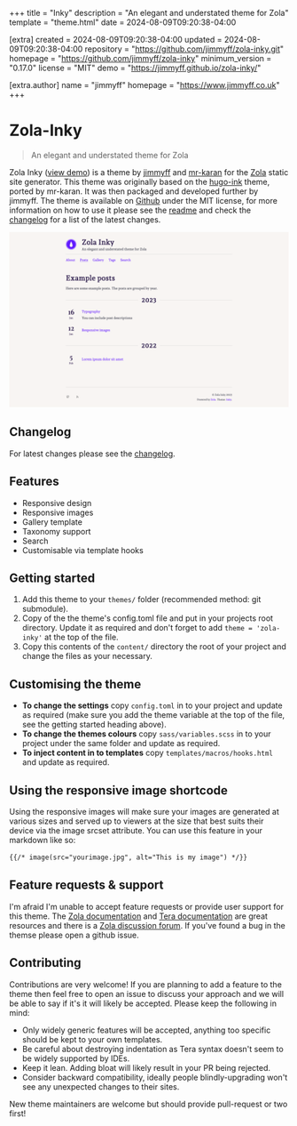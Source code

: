 
+++
title = "Inky"
description = "An elegant and understated theme for Zola"
template = "theme.html"
date = 2024-08-09T09:20:38-04:00

[extra]
created = 2024-08-09T09:20:38-04:00
updated = 2024-08-09T09:20:38-04:00
repository = "https://github.com/jimmyff/zola-inky.git"
homepage = "https://github.com/jimmyff/zola-inky"
minimum_version = "0.17.0"
license = "MIT"
demo = "https://jimmyff.github.io/zola-inky/"

[extra.author]
name = "jimmyff"
homepage = "https://www.jimmyff.co.uk"
+++        


# Zola-Inky

> An elegant and understated theme for Zola

Zola Inky ([view demo](https://jimmyff.github.io/zola-inky)) is a theme by [jimmyff](https://github.com/jimmyff) and [mr-karan](https://github.com/mr-karan) for the [Zola](https://www.getzola.org/) static site generator. This theme was originally based on the [hugo-ink](https://github.com/knadh/hugo-ink) theme, ported by mr-karan. It was then packaged and developed further by jimmyff. The theme is available on [Github](https://github.com/jimmyff/zola-inky) under the MIT license, for more information on how to use it please see the [readme](https://github.com/jimmyff/zola-inky/blob/main/README.md) and check the [changelog](https://github.com/jimmyff/zola-inky/blob/main/CHANGELOG.md) for a list of the latest changes.

[![PNG](screenshot.png)](https://jimmyff.github.io/zola-inky)

## Changelog

For latest changes please see the [changelog](CHANGELOG.md).

## Features

- Responsive design
- Responsive images
- Gallery template
- Taxonomy support
- Search
- Customisable via template hooks

## Getting started

1. Add this theme to your `themes/` folder (recommended method: git submodule).
2. Copy of the the theme's config.toml file and put in your projects root directory. Update it as required and don't forget to add `theme = 'zola-inky'` at the top of the file.
3. Copy this contents of the `content/` directory the root of your project and change the files as your necessary.

## Customising the theme

- __To change the settings__ copy `config.toml` in to your project and update as required (make sure you add the theme variable at the top of the file, see the getting started heading above).
- __To change the themes colours__ copy `sass/variables.scss` in to your project under the same folder and update as required.
- __To inject content in to templates__ copy `templates/macros/hooks.html` and update as required.

## Using the responsive image shortcode

Using the responsive images will make sure your images are generated at various sizes and served up to viewers at the size that best suits their device via the image srcset attribute. You can use this feature in your markdown like so:

```md
{{/* image(src="yourimage.jpg", alt="This is my image") */}}
```

## Feature requests & support

I'm afraid I'm unable to accept feature requests or provide user support for this theme. The [Zola documentation](https://www.getzola.org/documentation/getting-started/overview/) and [Tera documentation](https://tera.netlify.app/docs/) are great resources and there is a [Zola discussion forum](https://zola.discourse.group/). If you've found a bug in the themse please open a github issue.

## Contributing

Contributions are very welcome! If you are planning to add a feature to the theme then feel free to open an issue to discuss your approach and we will be able to say if it's it will likely be accepted. Please keep the following in mind:

- Only widely generic features will be accepted, anything too specific should be kept to your own templates.
- Be careful about destroying indentation as Tera syntax doesn't seem to be widely supported by IDEs.
- Keep it lean. Adding bloat will likely result in your PR being rejected.
- Consider backward compatibility, ideally people blindly-upgrading won't see any unexpected changes to their sites.

New theme maintainers are welcome but should provide pull-request or two first!

        